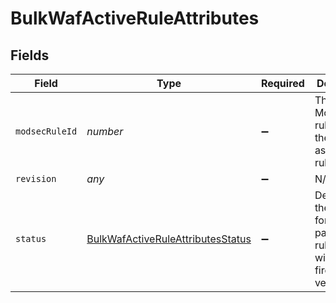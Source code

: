 # BulkWafActiveRuleAttributes


## Fields

| Field                                                                                         | Type                                                                                          | Required                                                                                      | Description                                                                                   |
| --------------------------------------------------------------------------------------------- | --------------------------------------------------------------------------------------------- | --------------------------------------------------------------------------------------------- | --------------------------------------------------------------------------------------------- |
| `modsecRuleId`                                                                                | *number*                                                                                      | :heavy_minus_sign:                                                                            | The ModSecurity rule ID of the associated rule revision.                                      |
| `revision`                                                                                    | *any*                                                                                         | :heavy_minus_sign:                                                                            | N/A                                                                                           |
| `status`                                                                                      | [BulkWafActiveRuleAttributesStatus](../../models/shared/bulkwafactiveruleattributesstatus.md) | :heavy_minus_sign:                                                                            | Describes the behavior for the particular rule revision within this firewall version.         |
